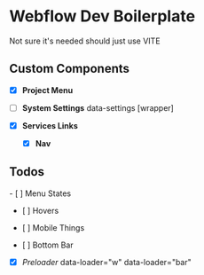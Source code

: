 # Webflow Dev Boilerplate

Not sure it's needed should just use VITE

## Custom Components

- [x] **Project Menu**

- [ ] **System Settings**
      data-settings [wrapper]

- [x] **Services Links**

  - [x] **Nav**

## Todos

- [ ] Menu States

- [ ] Hovers

- [ ] Mobile Things

- [ ] Bottom Bar

- [x] _Preloader_
      data-loader="w"
      data-loader="bar"
